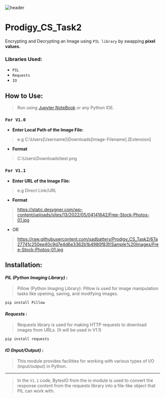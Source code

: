 ![header](https://capsule-render.vercel.app/api?type=slice&height=300&color=gradient&customColorList=0,2,2,5,4,6,8,10,12,14,16,20,30&text=Encryption%20Decryption%20of%20Image&fontSize=50&fontAlign=54&rotate=19&fontAlignY=45&textBg=false&animation=twinkling)
# Prodigy_CS_Task2
Encrypting and Decrypting an Image using `PIL library` by swapping **pixel values.**

### Libraries Used:
+ `PIL`
+ `Requests`
+ `IO`

## How to Use:
> Run using [Jupyter NoteBook](https://jupyter.org/) or any Python IDE.  

### `For V1.0`

+ **Enter Local Path of the Image File:**
> e.g C:\Users\[Username]\Downloads\[Image-Filename].[Extension]
+ **Format**
> C:\Users\Downloads\test.png

### `For V1.1`

+ **Enter URL of the Image File:**
> e.g Direct Link/URL
+ **Format**
> https://static.desygner.com/wp-content/uploads/sites/13/2022/05/04141642/Free-Stock-Photos-01.jpg 
+ OR 
> https://raw.githubusercontent.com/sadbattery/Prodigy_CS_Task2/67a27741c250ee40c9d7e4d6e3362b1b4980f83f/Sample%20Images/Free-Stock-Photos-01.jpg

## Installation:

#### ***PIL (Python Imaging Library) :***
> Pillow (Python Imaging Library): Pillow is used for image manipulation tasks like opening, saving, and modifying images.
```bash
pip install Pillow
```
#### ***Requests :***
> Requests library is used for making HTTP requests to download images from URLs. (It will be used in V1.1)
```bash
pip install requests
```
#### ***IO (Input/Output) :***
> This module provides facilities for working with various types of I/O (input/output) in Python.
---
> In the `V1.1` code, BytesIO from the io module is used to convert the response content from the requests library into a file-like object that PIL can work with.
